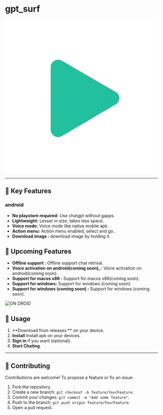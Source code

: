 # gpt_surf

![GPTSurf](https://github.com/0x53656E7468696C/TubeSurf/blob/main/assets/Icon.png)


---

## 🌟 Key Features

### android

* **No playstore required:** Use chatgpt without gapps.
* **Lightweight:** Lesser in size, takes less space.
* **Voice mode:** Voice mode like native mobile apk.
* **Action menu:** Action menu enabled, select and go..
* **Download image :** download image by holding it.


## 🌟 Upcoming Features

* **Offline support :** Offline support chat retrival.
* **Voice activation on android(coming soon), :**  Voice activation on android(coming soon).
* **Support for macos x86 :** Support for macos x86(coming soon).
* **Support for windows:** Support for windows (coming soon).
* **Support for windows (coming soon) :** Support for windows (coming soon).




![ON DROID](assets/scr.png)




## 🎯 Usage

1. **Download from releases ** on your device.
2. **Install** Install apk on your devices.
3. **Sign in** if you want (optional).
4. **Start Chating**.

---

## 🤝 Contributing

Contributions are welcome! To propose a feature or fix an issue:

1. Fork the repository.
2. Create a new branch: `git checkout -b feature/YourFeature`.
3. Commit your changes: `git commit -m "Add some feature"`.
4. Push to the branch: `git push origin feature/YourFeature`.
5. Open a pull request.




